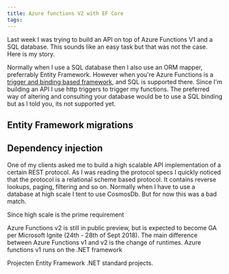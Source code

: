 ```yaml
---
title: Azure functions V2 with EF Core
tags:
---
```

Last week I was trying to build an API on top of Azure Functions V1 and a SQL database. This sounds like an easy task but that was not the case. Here is my story.

Normally when I use a SQL database then I also use an ORM mapper, preferrably Entity Framework. However when you're Azure Functions is a [trigger and binding based framework](https://docs.microsoft.com/en-us/azure/azure-functions/functions-triggers-bindings), and SQL is supported there. Since I'm building an API I use http triggers to trigger  my functions. The preferred way of altering and consulting your database would be to use a SQL binding but as I told you, its not supported yet. 

## Entity Framework migrations 

## Dependency injection



One of my clients asked me to build a high scalable API implementation of a certain REST protocol. As I was reading the protocol specs I quickly noticed that the protocol is a relational scheme based protocol. It contains reverse lookups, paging, filtering and so on. Normally when I have to use a database at high scale I tent to use CosmosDb. But for now this was a bad match.

Since high scale is the prime requirement

Azure Functions v2 is still in public preview, but is expected to become GA per Microsoft Ignite (24th - 28th of Sept 2018). The main difference between Azure Functions v1 and v2 is the change of runtimes. Azure functions v1 runs on the .NET framework 


Projecten Entity Framework
.NET standard projects.